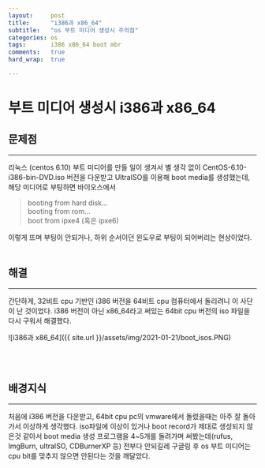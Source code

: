 ```yaml
---
layout:		post
title:		"i386과 x86_64"
subtitle:	"os 부트 미디어 생성시 주의점"
categories:	os
tags:		i386 x86_64 boot mbr
comments:	true
hard_wrap:	true

---
```


# 부트 미디어 생성시 i386과 x86_64

## 문제점
---

리눅스 (centos 6.10) 부트 미디어를 만들 일이 생겨서 별 생각 없이 CentOS-6.10-i386-bin-DVD.iso 버전을 다운받고 UltraISO를 이용해 boot media를 생성했는데, 해당 미디어로 부팅하면 바이오스에서

> booting from hard disk...  
> booting from rom...  
> boot from ipxe4 (혹은 ipxe6)  

이렇게 뜨며 부팅이 안되거나, 하위 순서이던 윈도우로 부팅이 되어버리는 현상이었다.
<br>
<br>

## 해결
---

간단하게, 32비트 cpu 기반인 i386 버전을 64비트 cpu 컴퓨터에서 돌리려니 이 사단이 난 것이었다. i386 버전이 아닌 x86_64라고 써있는 64bit cpu 버전의 iso 파일을 다시 구워서 해결했다.

![i386과 x86_64]({{ site.url }}/assets/img/2021-01-21/boot_isos.PNG)


<br>
<br>

## 배경지식
---

처음에 i386 버전을 다운받고, 64bit cpu pc의 vmware에서 돌렸을때는 아주 잘 돌아가서 이상하게 생각했다. iso파일에 이상이 있거나 boot record가 제대로 생성되지 않은것 같아서 boot media 생성 프로그램을 4\~5개를 돌려가며 써봤는데(rufus, ImgBurn, ultraISO, CDBurnerXP 등) 전부다 안되길레 구글링 후 os 부트 미디어는 cpu bit를 맞추지 않으면 안된다는 것을 깨달았다.


